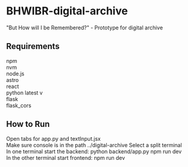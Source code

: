 # BHWIBR-digital-archive
"But How will I be Remembered?"  - Prototype for digital archive

## Requirements
npm  <br>
nvm  <br>
node.js <br>
astro  <br>
react  <br>
python latest v  <br>
flask  <br>
flask_cors  <br>

## How to Run 
Open tabs for app.py and textInput.jsx <br>
Make sure console is in the path ../digital-archive
Select a split terminal <br> 
In one terminal start the backend:  python backend/app.py npm run dev   <br>
In the other terminal start frontend: npm run dev 

